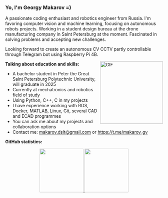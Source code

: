 ### Yo, I'm Georgy Makarov =)

A passionate coding enthusiast and robotics engineer from Russia. I'm favoring computer vision and machine learning, focusing on autonomous robots projects. Working in a student design bureau at the drone manufacturing company in Saint Petersburg at the moment. Fascinated in solving problems and accepting new challenges.

Looking forward to create an autonomous CV CCTV partly controllable through Telegram bot using Raspberry Pi 4B.

<img align="right" height="200px" alt="GIF" src="https://cdn.discordapp.com/attachments/564479124924530718/1045821681421254716/Drone.gif" />

**Talking about education and skills:**

- A bachelor student in Peter the Great Saint Petersburg Polytechnic University, will graduate in 2025
- Currently at mechatronics and robotics field of study
- Using Python, C++, C in my projects
- I have experience working with ROS, Docker, MATLAB, Linux, Git, several CAD and ECAD programmes
- You can ask me about my projects and collaboration options
- Contact me: makarov.dslt@gmail.com or https://t.me/makarov_gv

**GitHub statistics:**

<p align="center">
<a href="https://github.com/D1ssolute">
  <img height="140em" src="https://github-readme-stats.ujwalkandi.vercel.app/api?username=D1ssolute&count_private=true&show_icons=true&default-green&hide_rank=false&hide=stars&include_all_commits=true"/>
  <img height="140em" src="https://github-readme-stats.ujwalkandi.vercel.app/api/top-langs/?username=D1ssolute&layout=compact&langs_count=6&theme=default"/>
</a>
</p>
